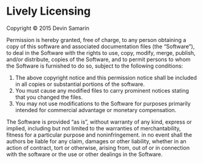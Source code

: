 # Lively Licensing

Copyright © 2015 Devin Samarin

Permission is hereby granted, free of charge, to any person obtaining
a copy of this software and associated documentation files
(the “Software”), to deal in the Software with the rights to use,
copy, modify, merge, publish, and/or distribute, copies of the
Software, and to permit persons to whom the Software is furnished
to do so, subject to the following conditions:

1. The above copyright notice and this permission notice shall be
included in all copies or substantial portions of the software.
2. You must cause any modified files to carry prominent notices stating
that you changed the files.
3. You may not use modifications to the Software for purposes primarily
intended for commercial advantage or monetary compensation.

The Software is provided “as is”, without warranty of any kind,
express or implied, including but not limited to the warranties of
merchantability, fitness for a particular purpose and noninfringement.
in no event shall the authors be liable for any claim, damages or
other liability, whether in an action of contract, tort or otherwise,
arising from, out of or in connection with the software or the use or
other dealings in the Software.
